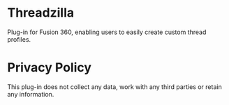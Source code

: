 # Threadzilla
Plug-in for Fusion 360, enabling users to easily create custom thread profiles.

# Privacy Policy
This plug-in does not collect any data, work with any third parties or retain any information.
